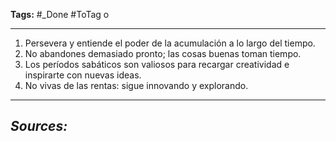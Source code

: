 **Tags:** #_Done 
#ToTag o
- - -
1. Persevera y entiende el poder de la acumulación a lo largo del tiempo.
2. No abandones demasiado pronto; las cosas buenas toman tiempo.
3. Los períodos sabáticos son valiosos para recargar creatividad e inspirarte con nuevas ideas.
4. No vivas de las rentas: sigue innovando y explorando.

- - - 
## ***Sources:***